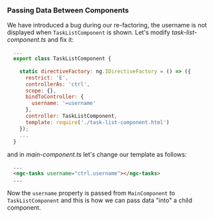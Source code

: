 ### Passing Data Between Components

We have introduced a bug during our re-factoring, the username is not displayed when  `TaskListComponent` is shown. Let's modify *task-list-component.ts* and fix it:

```javascript
  ...
  export class TaskListComponent {
    
    static directiveFactory: ng.IDirectiveFactory = () => ({
      restrict: 'E',
      controllerAs: 'ctrl',
      scope: {},
      bindToController: {
        username: '=username'
      },
      controller: TaskListComponent,
      template: require('./task-list-component.html')
    });
    ...
  }
```

and in *main-component.ts* let's change our template as follows:

```html
  ...
  <ngc-tasks username="ctrl.username"></ngc-tasks>
  ...
```

Now the `username` property is passed from `MainComponent` to `TaskListComponent` and this is how we can pass data "into" a child component.
